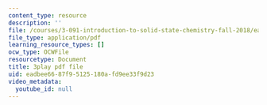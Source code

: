 ```yaml
---
content_type: resource
description: ''
file: /courses/3-091-introduction-to-solid-state-chemistry-fall-2018/eadbee6687f95125180afd9ee33f9d23_OMFpHmfC1pY.pdf
file_type: application/pdf
learning_resource_types: []
ocw_type: OCWFile
resourcetype: Document
title: 3play pdf file
uid: eadbee66-87f9-5125-180a-fd9ee33f9d23
video_metadata:
  youtube_id: null
---
```


